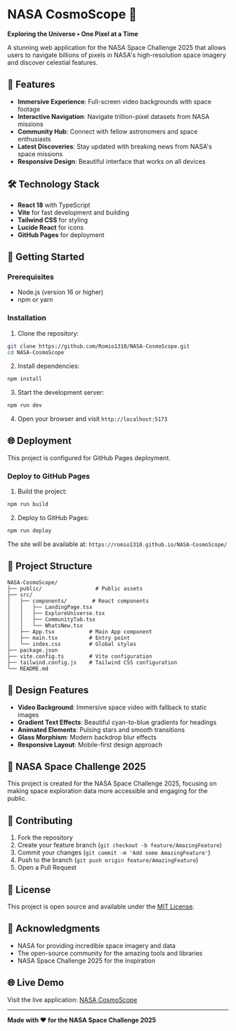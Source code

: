 # NASA CosmoScope 🚀

**Exploring the Universe • One Pixel at a Time**

A stunning web application for the NASA Space Challenge 2025 that allows users to navigate billions of pixels in NASA's high-resolution space imagery and discover celestial features.

## 🌟 Features

- **Immersive Experience**: Full-screen video backgrounds with space footage
- **Interactive Navigation**: Navigate trillion-pixel datasets from NASA missions
- **Community Hub**: Connect with fellow astronomers and space enthusiasts
- **Latest Discoveries**: Stay updated with breaking news from NASA's space missions
- **Responsive Design**: Beautiful interface that works on all devices

## 🛠️ Technology Stack

- **React 18** with TypeScript
- **Vite** for fast development and building
- **Tailwind CSS** for styling
- **Lucide React** for icons
- **GitHub Pages** for deployment

## 🚀 Getting Started

### Prerequisites

- Node.js (version 16 or higher)
- npm or yarn

### Installation

1. Clone the repository:
```bash
git clone https://github.com/Romio1310/NASA-CosmoScope.git
cd NASA-CosmoScope
```

2. Install dependencies:
```bash
npm install
```

3. Start the development server:
```bash
npm run dev
```

4. Open your browser and visit `http://localhost:5173`

## 🌐 Deployment

This project is configured for GitHub Pages deployment.

### Deploy to GitHub Pages

1. Build the project:
```bash
npm run build
```

2. Deploy to GitHub Pages:
```bash
npm run deploy
```

The site will be available at: `https://romio1310.github.io/NASA-CosmoScope/`

## 📁 Project Structure

```
NASA-CosmoScope/
├── public/                 # Public assets
├── src/
│   ├── components/        # React components
│   │   ├── LandingPage.tsx
│   │   ├── ExploreUniverse.tsx
│   │   ├── CommunityTab.tsx
│   │   └── WhatsNew.tsx
│   ├── App.tsx           # Main App component
│   ├── main.tsx          # Entry point
│   └── index.css         # Global styles
├── package.json
├── vite.config.ts        # Vite configuration
├── tailwind.config.js    # Tailwind CSS configuration
└── README.md
```

## 🎨 Design Features

- **Video Background**: Immersive space video with fallback to static images
- **Gradient Text Effects**: Beautiful cyan-to-blue gradients for headings
- **Animated Elements**: Pulsing stars and smooth transitions
- **Glass Morphism**: Modern backdrop blur effects
- **Responsive Layout**: Mobile-first design approach

## 🌌 NASA Space Challenge 2025

This project is created for the NASA Space Challenge 2025, focusing on making space exploration data more accessible and engaging for the public.

## 🤝 Contributing

1. Fork the repository
2. Create your feature branch (`git checkout -b feature/AmazingFeature`)
3. Commit your changes (`git commit -m 'Add some AmazingFeature'`)
4. Push to the branch (`git push origin feature/AmazingFeature`)
5. Open a Pull Request

## 📄 License

This project is open source and available under the [MIT License](LICENSE).

## 🙏 Acknowledgments

- NASA for providing incredible space imagery and data
- The open-source community for the amazing tools and libraries
- NASA Space Challenge 2025 for the inspiration

## 🌐 Live Demo

Visit the live application: [NASA CosmoScope](https://romio1310.github.io/NASA-CosmoScope/)

---

**Made with ❤️ for the NASA Space Challenge 2025**